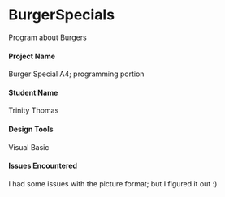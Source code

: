 # BurgerSpecials
Program about Burgers 
#### Project Name 
Burger Special A4; programming portion   
#### Student Name 
Trinity Thomas   
#### Design Tools 
Visual Basic   
#### Issues Encountered 
I had some issues with the picture format; but I figured it out :)   
